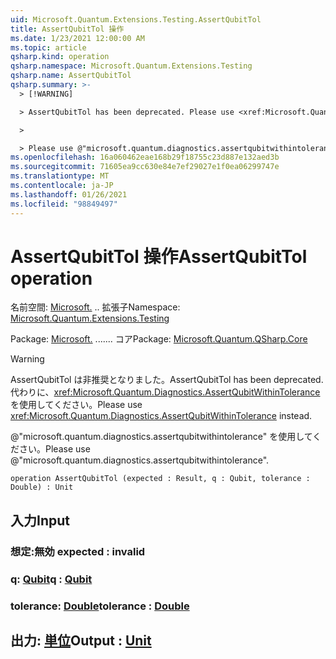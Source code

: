 ```yaml
---
uid: Microsoft.Quantum.Extensions.Testing.AssertQubitTol
title: AssertQubitTol 操作
ms.date: 1/23/2021 12:00:00 AM
ms.topic: article
qsharp.kind: operation
qsharp.namespace: Microsoft.Quantum.Extensions.Testing
qsharp.name: AssertQubitTol
qsharp.summary: >-
  > [!WARNING]

  > AssertQubitTol has been deprecated. Please use <xref:Microsoft.Quantum.Diagnostics.AssertQubitWithinTolerance> instead.

  >

  > Please use @"microsoft.quantum.diagnostics.assertqubitwithintolerance".
ms.openlocfilehash: 16a060462eae168b29f18755c23d887e132aed3b
ms.sourcegitcommit: 71605ea9cc630e84e7ef29027e1f0ea06299747e
ms.translationtype: MT
ms.contentlocale: ja-JP
ms.lasthandoff: 01/26/2021
ms.locfileid: "98849497"
---
```

# <a name="assertqubittol-operation"></a><span data-ttu-id="6da20-102">AssertQubitTol 操作</span><span class="sxs-lookup"><span data-stu-id="6da20-102">AssertQubitTol operation</span></span>

<span data-ttu-id="6da20-103">名前空間: [Microsoft.](xref:Microsoft.Quantum.Extensions.Testing) .. 拡張子</span><span class="sxs-lookup"><span data-stu-id="6da20-103">Namespace: [Microsoft.Quantum.Extensions.Testing](xref:Microsoft.Quantum.Extensions.Testing)</span></span>

<span data-ttu-id="6da20-104">Package: [Microsoft.](https://nuget.org/packages/Microsoft.Quantum.QSharp.Core) ....... コア</span><span class="sxs-lookup"><span data-stu-id="6da20-104">Package: [Microsoft.Quantum.QSharp.Core](https://nuget.org/packages/Microsoft.Quantum.QSharp.Core)</span></span>


> [!WARNING]
> <span data-ttu-id="6da20-105">AssertQubitTol は非推奨となりました。</span><span class="sxs-lookup"><span data-stu-id="6da20-105">AssertQubitTol has been deprecated.</span></span> <span data-ttu-id="6da20-106">代わりに、<xref:Microsoft.Quantum.Diagnostics.AssertQubitWithinTolerance> を使用してください。</span><span class="sxs-lookup"><span data-stu-id="6da20-106">Please use <xref:Microsoft.Quantum.Diagnostics.AssertQubitWithinTolerance> instead.</span></span>
>
> <span data-ttu-id="6da20-107">@"microsoft.quantum.diagnostics.assertqubitwithintolerance" を使用してください。</span><span class="sxs-lookup"><span data-stu-id="6da20-107">Please use @"microsoft.quantum.diagnostics.assertqubitwithintolerance".</span></span>



```qsharp
operation AssertQubitTol (expected : Result, q : Qubit, tolerance : Double) : Unit
```


## <a name="input"></a><span data-ttu-id="6da20-108">入力</span><span class="sxs-lookup"><span data-stu-id="6da20-108">Input</span></span>

### <a name="expected--__invalidresult__"></a><span data-ttu-id="6da20-109">想定:__無効 <Result>__</span><span class="sxs-lookup"><span data-stu-id="6da20-109">expected : __invalid<Result>__</span></span>




### <a name="q--qubit"></a><span data-ttu-id="6da20-110">q: [Qubit](xref:microsoft.quantum.lang-ref.qubit)</span><span class="sxs-lookup"><span data-stu-id="6da20-110">q : [Qubit](xref:microsoft.quantum.lang-ref.qubit)</span></span>




### <a name="tolerance--double"></a><span data-ttu-id="6da20-111">tolerance: [Double](xref:microsoft.quantum.lang-ref.double)</span><span class="sxs-lookup"><span data-stu-id="6da20-111">tolerance : [Double](xref:microsoft.quantum.lang-ref.double)</span></span>





## <a name="output--unit"></a><span data-ttu-id="6da20-112">出力: [単位](xref:microsoft.quantum.lang-ref.unit)</span><span class="sxs-lookup"><span data-stu-id="6da20-112">Output : [Unit](xref:microsoft.quantum.lang-ref.unit)</span></span>

